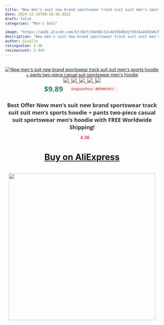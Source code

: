 ```yaml
---
title: "New men's suit new brand sportswear track suit suit men's sports hoodie + pants two-piece casual suit sportswear men's hoodie"
date: 2020-12-16T08:10:36.892Z
draft: false
categories: "Men's Sets"

image: "https://ae01.alicdn.com/kf/H2fc59e98c72c4d35b06d1f3634a4d1beR/New-men-s-suit-new-brand-sportswear-track-suit-suit-men-s-sports-hoodie-pants-two.jpg"
description: "New men's suit new brand sportswear track suit suit men's sports hoodie + pants two-piece casual suit sportswear men's hoodie"
author: Giselle
ratingvalue: 4.36
reviewcount: 2.444
---
```

<br>
<div style="text-align: center;">
<a href="https://s.click.aliexpress.com/e/_9hIJId" target="_blank" rel="nofollow noopener noreferrer"><img alt="New men's suit new brand sportswear track suit suit men's sports hoodie + pants two-piece casual suit sportswear men's hoodie" class="magnifier-image" src="https://ae01.alicdn.com/kf/H2fc59e98c72c4d35b06d1f3634a4d1beR/New-men-s-suit-new-brand-sportswear-track-suit-suit-men-s-sports-hoodie-pants-two.jpg_640x640.jpg">
<br>
<img style="border:1px solid salmon" src="https://ae01.alicdn.com/kf/H2fc59e98c72c4d35b06d1f3634a4d1beR/New-men-s-suit-new-brand-sportswear-track-suit-suit-men-s-sports-hoodie-pants-two.jpg_120x120.jpg">&nbsp;&nbsp;<img style="border:1px solid salmon" src="https://ae01.alicdn.com/kf/Hfdb7882877fb42d393b823780a718c4dR/New-men-s-suit-new-brand-sportswear-track-suit-suit-men-s-sports-hoodie-pants-two.jpg_120x120.jpg">&nbsp;&nbsp;<img style="border:1px solid salmon" src="https://ae01.alicdn.com/kf/H3b4658ecc6024243a7d553effacb2a9ds/New-men-s-suit-new-brand-sportswear-track-suit-suit-men-s-sports-hoodie-pants-two.jpg_120x120.jpg">&nbsp;&nbsp;<img style="border:1px solid salmon" src="https://ae01.alicdn.com/kf/H90e4ac13219247139a897410731f00f28/New-men-s-suit-new-brand-sportswear-track-suit-suit-men-s-sports-hoodie-pants-two.jpg_120x120.jpg">&nbsp;&nbsp;<img style="border:1px solid salmon" src="https://ae01.alicdn.com/kf/Hf88c35e802384eb7b64884f436ed49838/New-men-s-suit-new-brand-sportswear-track-suit-suit-men-s-sports-hoodie-pants-two.jpg_120x120.jpg"></a></div><br0>
<div style="text-align: center;"><span style="background-color: white; border: 0px; box-sizing: border-box; color: seagreen; display: inline-block; font-family: &quot;open sans&quot; , &quot;arial&quot; , &quot;helvetica&quot; , sans-serif , &quot;heiti&quot;; font-size: 24px; font-stretch: inherit; font-weight: 700; line-height: inherit; margin: 0px 10px 0px 0px; padding: 0px; vertical-align: middle;">$9.89 </span>
<span style="background: rgb(255 , 241 , 241); border-radius: 3px; border: 0px; box-sizing: border-box; color: #ff4747; display: inline-block; font-family: inherit; font-size: 12px; font-stretch: inherit; font-style: inherit; font-variant: inherit; font-weight: 600; line-height: inherit; margin: 0px; padding: 2px 5px; transform: scale(0.9); vertical-align: middle;">Original Price : <b style="text-decoration: line-through;">$17.99 </b> 45%&nbsp;&nbsp;</span></div>
<h1 style="color: #333333; display: inline-block; font-family: &quot;open sans&quot; , &quot;arial&quot; , &quot;helvetica&quot; , sans-serif , &quot;heiti&quot;; font-size: 18px; font-stretch: inherit; font-weight: 700; text-align: center;">Best Offer New men's suit new brand sportswear track suit suit men's sports hoodie + pants two-piece casual suit sportswear men's hoodie with FREE Worldwide Shipping!</h1>
<div style="color: #ff4747; text-align: center;">
<img src="https://4.bp.blogspot.com/-M0ZcTcb-5uY/XleCXlxnR4I/AAAAAAAAAEc/OrjgMkXV1oMQFaCRZj5HQwOCBcu3w1FegCPcBGAYYCw/s1600/star.png" style="height: 15px;">&nbsp;<b>4.36</b></div>
<div class="button_cont" align="center"><a class="buynow_a" href="https://s.click.aliexpress.com/e/_9hIJId" target="_blank" rel="nofollow noopener noreferrer"><H1>Buy on AliExpress</H1></a></div><br>
<div class="separator" style="clear: both; text-align: center;">
<img src="https://lh3.googleusercontent.com/-pTy5HemUv9M/XlePHvY0dAI/AAAAAAAAAE4/0nX5iRUoIWY8eMW9Dpxeirr157OZliDIgCLcBGAsYHQ/s1600/badge.gif" width="480">
</div>
